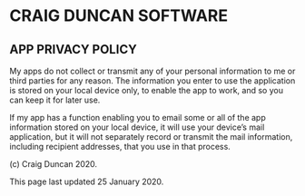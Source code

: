 # CRAIG DUNCAN SOFTWARE

## APP PRIVACY POLICY

My apps do not collect or transmit any of your personal information to me or third parties for any reason. The information you enter to use the application is stored on your local device only, to enable the app to work, and so you can keep it for later use.

If my app has a function enabling you to email some or all of the app information stored on your local device, it will use your device’s mail application, but it will not separately record or transmit the mail information, including recipient addresses, that you use in that process.

(c) Craig Duncan 2020.

This page last updated 25 January 2020.
